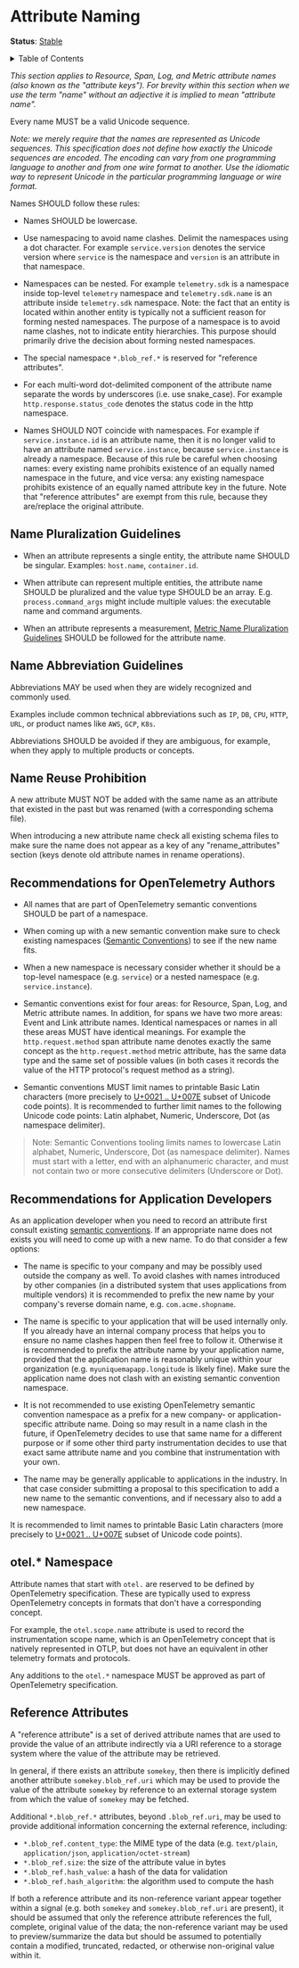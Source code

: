 # Attribute Naming

**Status**: [Stable][DocumentStatus]

<details>
<summary>Table of Contents</summary>

<!-- toc -->

- [Name Pluralization Guidelines](#name-pluralization-guidelines)
- [Name Abbreviation Guidelines](#name-abbreviation-guidelines)
- [Name Reuse Prohibition](#name-reuse-prohibition)
- [Recommendations for OpenTelemetry Authors](#recommendations-for-opentelemetry-authors)
- [Recommendations for Application Developers](#recommendations-for-application-developers)
- [otel.\* Namespace](#otel-namespace)

<!-- tocstop -->

</details>

_This section applies to Resource, Span, Log, and Metric attribute names (also
known as the "attribute keys"). For brevity within this section when we use the
term "name" without an adjective it is implied to mean "attribute name"._

Every name MUST be a valid Unicode sequence.

_Note: we merely require that the names are represented as Unicode sequences.
This specification does not define how exactly the Unicode sequences are
encoded. The encoding can vary from one programming language to another and from
one wire format to another. Use the idiomatic way to represent Unicode in the
particular programming language or wire format._

Names SHOULD follow these rules:

- Names SHOULD be lowercase.

- Use namespacing to avoid name clashes. Delimit the namespaces using a dot
  character. For example `service.version` denotes the service version where
  `service` is the namespace and `version` is an attribute in that namespace.

- Namespaces can be nested. For example `telemetry.sdk` is a namespace inside
  top-level `telemetry` namespace and `telemetry.sdk.name` is an attribute
  inside `telemetry.sdk` namespace. Note: the fact that an entity is located
  within another entity is typically not a sufficient reason for forming nested
  namespaces. The purpose of a namespace is to avoid name clashes, not to
  indicate entity hierarchies. This purpose should primarily drive the decision
  about forming nested namespaces.

- The special namespace `*.blob_ref.*` is reserved for "reference attributes".

- For each multi-word dot-delimited component of the attribute name separate the
  words by underscores (i.e. use snake_case). For example
  `http.response.status_code` denotes the status code in the http namespace.

- Names SHOULD NOT coincide with namespaces. For example if
  `service.instance.id` is an attribute name, then it is no longer valid to have
  an attribute named `service.instance`, because `service.instance` is already a
  namespace. Because of this rule be careful when choosing names: every existing
  name prohibits existence of an equally named namespace in the future, and vice
  versa: any existing namespace prohibits existence of an equally named
  attribute key in the future. Note that "reference attributes" are exempt
  from this rule, because they are/replace the original attribute.

## Name Pluralization Guidelines

- When an attribute represents a single entity, the attribute name SHOULD be
  singular. Examples: `host.name`, `container.id`.

- When attribute can represent multiple entities, the attribute name SHOULD be
  pluralized and the value type SHOULD be an array. E.g. `process.command_args`
  might include multiple values: the executable name and command arguments.

- When an attribute represents a measurement,
  [Metric Name Pluralization Guidelines](./metrics.md#pluralization) SHOULD be
  followed for the attribute name.

## Name Abbreviation Guidelines

Abbreviations MAY be used when they are widely recognized and commonly used.

Examples include common technical abbreviations such as `IP`, `DB`, `CPU`,
`HTTP`, `URL`, or product names like `AWS`, `GCP`, `K8s`.

Abbreviations SHOULD be avoided if they are ambiguous, for example, when they apply
to multiple products or concepts.

## Name Reuse Prohibition

A new attribute MUST NOT be added with the same name as an attribute that
existed in the past but was renamed (with a corresponding schema file).

When introducing a new attribute name check all existing schema files to make
sure the name does not appear as a key of any "rename_attributes" section (keys
denote old attribute names in rename operations).

## Recommendations for OpenTelemetry Authors

- All names that are part of OpenTelemetry semantic conventions SHOULD be part
  of a namespace.

- When coming up with a new semantic convention make sure to check existing
  namespaces ([Semantic Conventions](./README.md)) to see if the new name fits.

- When a new namespace is necessary consider whether it should be a top-level
  namespace (e.g. `service`) or a nested namespace (e.g. `service.instance`).

- Semantic conventions exist for four areas: for Resource, Span, Log, and Metric
  attribute names. In addition, for spans we have two more areas: Event and Link
  attribute names. Identical namespaces or names in all these areas MUST have
  identical meanings. For example the `http.request.method` span attribute name
  denotes exactly the same concept as the `http.request.method` metric
  attribute, has the same data type and the same set of possible values (in both
  cases it records the value of the HTTP protocol's request method as a string).

- Semantic conventions MUST limit names to printable Basic Latin characters
  (more precisely to
  [U+0021 .. U+007E](<https://en.wikipedia.org/wiki/Basic_Latin_(Unicode_block)#Table_of_characters>)
  subset of Unicode code points). It is recommended to further limit names to
  the following Unicode code points: Latin alphabet, Numeric, Underscore, Dot
  (as namespace delimiter).

> Note:
> Semantic Conventions tooling limits names to lowercase
> Latin alphabet, Numeric, Underscore, Dot (as namespace delimiter).
> Names must start with a letter, end with an alphanumeric character, and must not
> contain two or more consecutive delimiters (Underscore or Dot).

## Recommendations for Application Developers

As an application developer when you need to record an attribute first consult
existing [semantic conventions](./README.md). If an appropriate name does not
exists you will need to come up with a new name. To do that consider a few
options:

- The name is specific to your company and may be possibly used outside the
  company as well. To avoid clashes with names introduced by other companies (in
  a distributed system that uses applications from multiple vendors) it is
  recommended to prefix the new name by your company's reverse domain name, e.g.
  `com.acme.shopname`.

- The name is specific to your application that will be used internally only. If
  you already have an internal company process that helps you to ensure no name
  clashes happen then feel free to follow it. Otherwise it is recommended to
  prefix the attribute name by your application name, provided that the
  application name is reasonably unique within your organization (e.g.
  `myuniquemapapp.longitude` is likely fine). Make sure the application name
  does not clash with an existing semantic convention namespace.

- It is not recommended to use existing OpenTelemetry semantic convention
  namespace as a prefix for a new company- or application-specific attribute
  name. Doing so may result in a name clash in the future, if OpenTelemetry
  decides to use that same name for a different purpose or if some other third
  party instrumentation decides to use that exact same attribute name and you
  combine that instrumentation with your own.

- The name may be generally applicable to applications in the industry. In that
  case consider submitting a proposal to this specification to add a new name to
  the semantic conventions, and if necessary also to add a new namespace.

It is recommended to limit names to printable Basic Latin characters (more
precisely to
[U+0021 .. U+007E](<https://en.wikipedia.org/wiki/Basic_Latin_(Unicode_block)#Table_of_characters>)
subset of Unicode code points).

## otel.\* Namespace

Attribute names that start with `otel.` are reserved to be defined by
OpenTelemetry specification. These are typically used to express OpenTelemetry
concepts in formats that don't have a corresponding concept.

For example, the `otel.scope.name` attribute is used to record the
instrumentation scope name, which is an OpenTelemetry concept that is natively
represented in OTLP, but does not have an equivalent in other telemetry formats
and protocols.

Any additions to the `otel.*` namespace MUST be approved as part of
OpenTelemetry specification.

## Reference Attributes

A "reference attribute" is a set of derived attribute names that are used to
provide the value of an attribute indirectly via a URI reference to a storage
system where the value of the attribute may be retrieved.

In general, if there exists an attribute `somekey`, then there is implicitly
defined another attribute `somekey.blob_ref.uri` which may be used to provide
the value of the attribute `somekey` by reference to an external storage
system from which the value of `somekey` may be fetched.

Additional `*.blob_ref.*` attributes, beyond `.blob_ref.uri`, may be used to
provide additional information concerning the external reference, including:

  - `*.blob_ref.content_type`: the MIME type of the data (e.g. `text/plain`, `application/json`, `application/octet-stream`)
  - `*.blob_ref.size`: the size of the attribute value in bytes
  - `*.blob_ref.hash_value`: a hash of the data for validation
  - `*.blob_ref.hash_algorithm`: the algorithm used to compute the hash

If both a reference attribute and its non-reference variant appear together
within a signal (e.g. both `somekey` and `somekey.blob_ref.uri` are present),
it should be assumed that only the reference attribute references the full,
complete, original value of the data; the non-reference variant may be used
to preview/summarize the data but should be assumed to potentially contain
a modified, truncated, redacted, or otherwise non-original value within it.

[DocumentStatus]:
  https://opentelemetry.io/docs/specs/otel/document-status

